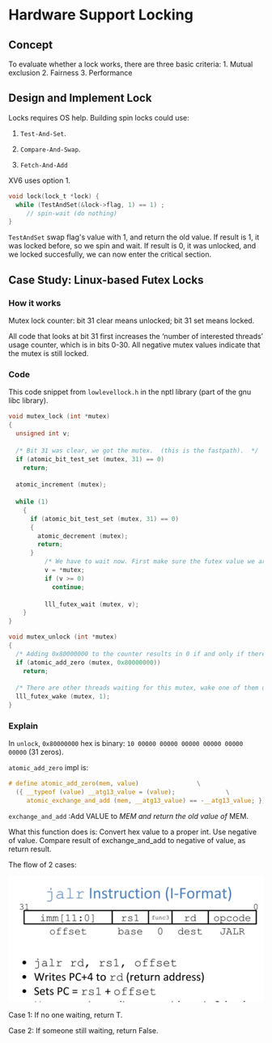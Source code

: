 # Hardware Support Locking

## Concept

To evaluate whether a lock works, there are three basic criteria: 1. Mutual exclusion 2. Fairness 3. Performance

## Design and Implement Lock

Locks requires OS help. Building spin locks could use: 

1. `Test-And-Set`. 

2. `Compare-And-Swap`. 

3. `Fetch-And-Add`

XV6 uses option 1.

```c
void lock(lock_t *lock) {
  while (TestAndSet(&lock->flag, 1) == 1) ; 
     // spin-wait (do nothing)
}
```

`TestAndSet` swap flag's value with 1, and return the old value. If result is 1, it was locked before, so we spin and wait. If result is 0, it was unlocked, and we locked succesfully, we can now enter the critical section.

## Case Study: Linux-based Futex Locks

### How it works

Mutex lock counter: bit 31 clear means unlocked; bit 31 set means locked.

All code that looks at bit 31 first increases the ‘number of interested threads’ usage counter, which is in bits 0-30. All negative mutex values indicate that the mutex is still locked.

### Code

This code snippet from `lowlevellock.h` in the nptl library \(part of the gnu libc library\).

```c
void mutex_lock (int *mutex)
{
  unsigned int v;

  /* Bit 31 was clear, we got the mutex.  (this is the fastpath).  */
  if (atomic_bit_test_set (mutex, 31) == 0)
    return;

  atomic_increment (mutex);

  while (1)
    {
      if (atomic_bit_test_set (mutex, 31) == 0)
      {
        atomic_decrement (mutex);
        return;
      }
          /* We have to wait now. First make sure the futex value we are monitoring is truly negative (i.e. locked). */
          v = *mutex;
          if (v >= 0)
            continue;

          lll_futex_wait (mutex, v);
    }
}
```

```c
void mutex_unlock (int *mutex)
{
  /* Adding 0x80000000 to the counter results in 0 if and only if there are not other interested threads - we can return (this is the fastpath).  */
  if (atomic_add_zero (mutex, 0x80000000))
    return;

  /* There are other threads waiting for this mutex, wake one of them up.  */
  lll_futex_wake (mutex, 1);
}
```

### Explain

In `unlock`, `0x80000000` hex is binary: `10 00000 00000 00000 00000 00000 00000` \(31 zeros\).

`atomic_add_zero` impl is:

```c
# define atomic_add_zero(mem, value)                \
  ({ __typeof (value) __atg13_value = (value);              \
     atomic_exchange_and_add (mem, __atg13_value) == -__atg13_value; })
```

`exchange_and_add` :Add VALUE to _MEM and return the old value of_ MEM.

What this function does is: Convert hex value to a proper int. Use negative of value. Compare result of exchange\_and\_add to negative of value, as return result.

The flow of 2 cases: 

![](../.gitbook/assets/image%20%2835%29.png)

Case 1: If no one waiting, return T. 

Case 2: If someone still waiting, return False.

